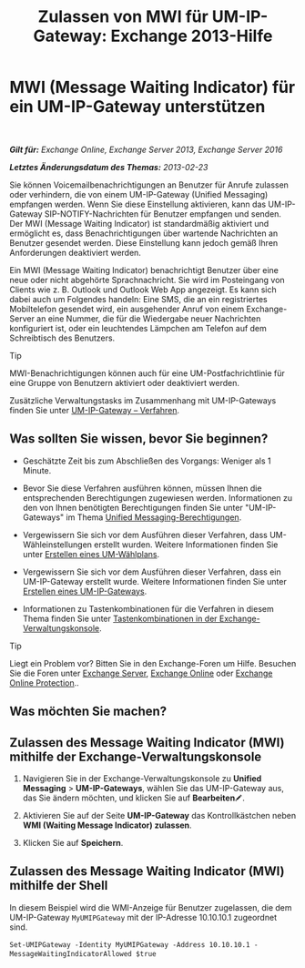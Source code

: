 ﻿---
title: 'Zulassen von MWI für UM-IP-Gateway: Exchange 2013-Hilfe'
TOCTitle: MWI (Message Waiting Indicator) für ein UM-IP-Gateway unterstützen
ms:assetid: 5667e37c-48c6-4659-9dc9-94b1dd8ba232
ms:mtpsurl: https://technet.microsoft.com/de-de/library/Dd297995(v=EXCHG.150)
ms:contentKeyID: 50475686
ms.date: 04/24/2018
mtps_version: v=EXCHG.150
ms.translationtype: HT
---

# MWI (Message Waiting Indicator) für ein UM-IP-Gateway unterstützen

 

_**Gilt für:** Exchange Online, Exchange Server 2013, Exchange Server 2016_

_**Letztes Änderungsdatum des Themas:** 2013-02-23_

Sie können Voicemailbenachrichtigungen an Benutzer für Anrufe zulassen oder verhindern, die von einem UM-IP-Gateway (Unified Messaging) empfangen werden. Wenn Sie diese Einstellung aktivieren, kann das UM-IP-Gateway SIP-NOTIFY-Nachrichten für Benutzer empfangen und senden. Der MWI (Message Waiting Indicator) ist standardmäßig aktiviert und ermöglicht es, dass Benachrichtigungen über wartende Nachrichten an Benutzer gesendet werden. Diese Einstellung kann jedoch gemäß Ihren Anforderungen deaktiviert werden.

Ein MWI (Message Waiting Indicator) benachrichtigt Benutzer über eine neue oder nicht abgehörte Sprachnachricht. Sie wird im Posteingang von Clients wie z. B. Outlook und Outlook Web App angezeigt. Es kann sich dabei auch um Folgendes handeln: Eine SMS, die an ein registriertes Mobiltelefon gesendet wird, ein ausgehender Anruf von einem Exchange-Server an eine Nummer, die für die Wiedergabe neuer Nachrichten konfiguriert ist, oder ein leuchtendes Lämpchen am Telefon auf dem Schreibtisch des Benutzers.


> [!TIP]
> MWI-Benachrichtigungen können auch für eine UM-Postfachrichtlinie für eine Gruppe von Benutzern aktiviert oder deaktiviert werden.



Zusätzliche Verwaltungstasks im Zusammenhang mit UM-IP-Gateways finden Sie unter [UM-IP-Gateway – Verfahren](um-ip-gateway-procedures-exchange-2013-help.md).

## Was sollten Sie wissen, bevor Sie beginnen?

  - Geschätzte Zeit bis zum Abschließen des Vorgangs: Weniger als 1 Minute.

  - Bevor Sie diese Verfahren ausführen können, müssen Ihnen die entsprechenden Berechtigungen zugewiesen werden. Informationen zu den von Ihnen benötigten Berechtigungen finden Sie unter "UM-IP-Gateways" im Thema [Unified Messaging-Berechtigungen](unified-messaging-permissions-exchange-2013-help.md).

  - Vergewissern Sie sich vor dem Ausführen dieser Verfahren, dass UM-Wähleinstellungen erstellt wurden. Weitere Informationen finden Sie unter [Erstellen eines UM-Wählplans](create-a-um-dial-plan-exchange-2013-help.md).

  - Vergewissern Sie sich vor dem Ausführen dieser Verfahren, dass ein UM-IP-Gateway erstellt wurde. Weitere Informationen finden Sie unter [Erstellen eines UM-IP-Gateways](create-a-um-ip-gateway-exchange-2013-help.md).

  - Informationen zu Tastenkombinationen für die Verfahren in diesem Thema finden Sie unter [Tastenkombinationen in der Exchange-Verwaltungskonsole](keyboard-shortcuts-in-the-exchange-admin-center-exchange-online-protection-help.md).


> [!TIP]
> Liegt ein Problem vor? Bitten Sie in den Exchange-Foren um Hilfe. Besuchen Sie die Foren unter <A href="https://go.microsoft.com/fwlink/p/?linkid=60612">Exchange Server</A>, <A href="https://go.microsoft.com/fwlink/p/?linkid=267542">Exchange Online</A> oder <A href="https://go.microsoft.com/fwlink/p/?linkid=285351">Exchange Online Protection</A>..



## Was möchten Sie machen?

## Zulassen des Message Waiting Indicator (MWI) mithilfe der Exchange-Verwaltungskonsole

1.  Navigieren Sie in der Exchange-Verwaltungskonsole zu **Unified Messaging** \> **UM-IP-Gateways**, wählen Sie das UM-IP-Gateway aus, das Sie ändern möchten, und klicken Sie auf **Bearbeiten**![Bearbeitungssymbol](images/Bb124582.6f53ccb2-1f13-4c02-bea0-30690e6ea71d(EXCHG.150).gif "Bearbeitungssymbol").

2.  Aktivieren Sie auf der Seite **UM-IP-Gateway** das Kontrollkästchen neben **WMI (Waiting Message Indicator) zulassen**.

3.  Klicken Sie auf **Speichern**.

## Zulassen des Message Waiting Indicator (MWI) mithilfe der Shell

In diesem Beispiel wird die WMI-Anzeige für Benutzer zugelassen, die dem UM-IP-Gateway `MyUMIPGateway` mit der IP-Adresse 10.10.10.1 zugeordnet sind.

    Set-UMIPGateway -Identity MyUMIPGateway -Address 10.10.10.1 -MessageWaitingIndicatorAllowed $true

